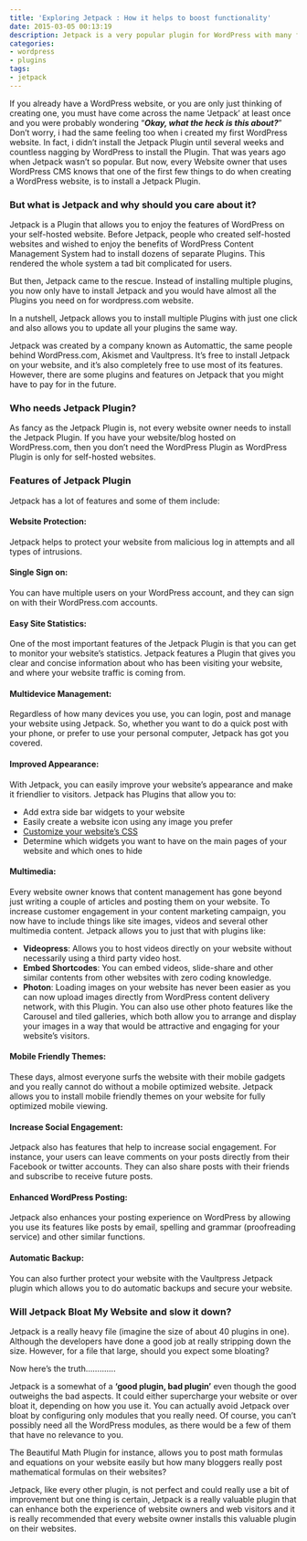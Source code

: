 ```yaml
---
title: 'Exploring Jetpack : How it helps to boost functionality'
date: 2015-03-05 00:13:19
description: Jetpack is a very popular plugin for WordPress with many features. In this article I will go through the features of Jetpack and how it helps to boots the functionality of a blog or website.
categories:
- wordpress
- plugins
tags:
- jetpack
---
```


If you already have a WordPress website, or you are only just thinking of creating one, you must have come across the name ‘Jetpack’ at least once and you were probably wondering “***Okay, what the heck is this about?***” Don’t worry, i had the same feeling too when i created my first WordPress website. In fact, i didn’t install the Jetpack Plugin until several weeks and countless nagging by WordPress to install the Plugin. That was years ago when Jetpack wasn’t so popular. But now, every Website owner that uses WordPress CMS knows that one of the first few things to do when creating a WordPress website, is to install a Jetpack Plugin.

<!-- more -->

### But what is Jetpack and why should you care about it?

Jetpack is a Plugin that allows you to enjoy the features of WordPress on your self-hosted website. Before Jetpack, people who created self-hosted websites and wished to enjoy the benefits of WordPress Content Management System had to install dozens of separate Plugins. This rendered the whole system a tad bit complicated for users.

But then, Jetpack came to the rescue. Instead of installing multiple plugins, you now only have to install Jetpack and you would have almost all the Plugins you need on for wordpress.com website.

In a nutshell, Jetpack allows you to install multiple Plugins with just one click and also allows you to update all your plugins the same way.

Jetpack was created by a company known as Automattic, the same people behind WordPress.com, Akismet and Vaultpress. It’s free to install Jetpack on your website, and it’s also completely free to use most of its features. However, there are some plugins and features on Jetpack that you might have to pay for in the future.

### Who needs Jetpack Plugin?

As fancy as the Jetpack Plugin is, not every website owner needs to install the Jetpack Plugin. If you have your website/blog hosted on WordPress.com, then you don’t need the WordPress Plugin as WordPress Plugin is only for self-hosted websites.

### Features of Jetpack Plugin

Jetpack has a lot of features and some of them include:

#### **Website Protection:**

Jetpack helps to protect your website from malicious log in attempts and all types of intrusions.

#### **Single Sign on:**

You can have multiple users on your WordPress account, and they can sign on with their WordPress.com accounts.

<amp-img src="stats.png" width="650" height="300" alt="Jetpack stats" layout="responsive"></amp-img>

#### **Easy Site Statistics:**

One of the most important features of the Jetpack Plugin is that you can get to monitor your website’s statistics. Jetpack features a Plugin that gives you clear and concise information about who has been visiting your website, and where your website traffic is coming from.

#### **Multidevice Management:**

Regardless of how many devices you use, you can login, post and manage your website using Jetpack. So, whether you want to do a quick post with your phone, or prefer to use your personal computer, Jetpack has got you covered.
<amp-img src="customcss.png" width="650" height="300" alt="Jetpack Custom CSS" layout="responsive"></amp-img>
<br/>
#### **Improved Appearance:**

With Jetpack, you can easily improve your website’s appearance and make it friendlier to visitors. Jetpack has Plugins that allow you to:

- Add extra side bar widgets to your website
- Easily create a website icon using any image you prefer
- [Customize your website’s CSS](https://bravokeyl.com/customize-our-site-using-custom-css/)
- Determine which widgets you want to have on the main pages of your website and which ones to hide

#### **Multimedia:**

Every website owner knows that content management has gone beyond just writing a couple of articles and posting them on your website. To increase customer engagement in your content marketing campaign, you now have to include things like site images, videos and several other multimedia content. Jetpack allows you to just that with plugins like:

- **Videopress**: Allows you to host videos directly on your website without necessarily using a third party video host.
- **Embed Shortcodes**: You can embed videos, slide-share and other similar contents from other websites with zero coding knowledge.
- **Photon**: Loading images on your website has never been easier as you can now upload images directly from WordPress content delivery network, with this Plugin. You can also use other photo features like the Carousel and tiled galleries, which both allow you to arrange and display your images in a way that would be attractive and engaging for your website’s visitors.

#### **Mobile Friendly Themes:**

These days, almost everyone surfs the website with their mobile gadgets and you really cannot do without a mobile optimized website. Jetpack allows you to install mobile friendly themes on your website for fully optimized mobile viewing.

#### **Increase Social Engagement:**

Jetpack also has features that help to increase social engagement. For instance, your users can leave comments on your posts directly from their Facebook or twitter accounts. They can also share posts with their friends and subscribe to receive future posts.

#### **Enhanced WordPress Posting:**

Jetpack also enhances your posting experience on WordPress by allowing you use its features like posts by email, spelling and grammar (proofreading service) and other similar functions.

#### **Automatic Backup:**

You can also further protect your website with the Vaultpress Jetpack plugin which allows you to do automatic backups and secure your website.

### Will Jetpack Bloat My Website and slow it down?

Jetpack is a really heavy file (imagine the size of about 40 plugins in one). Although the developers have done a good job at really stripping down the size. However, for a file that large, should you expect some bloating?

Now here’s the truth………….

Jetpack is a somewhat of a **‘good plugin, bad plugin’** even though the good outweighs the bad aspects. It could either supercharge your website or over bloat it, depending on how you use it. You can actually avoid Jetpack over bloat by configuring only modules that you really need. Of course, you can’t possibly need all the WordPress modules, as there would be a few of them that have no relevance to you.

The Beautiful Math Plugin for instance, allows you to post math formulas and equations on your website easily but how many bloggers really post mathematical formulas on their websites?

Jetpack, like every other plugin, is not perfect and could really use a bit of improvement but one thing is certain, Jetpack is a really valuable plugin that can enhance both the experience of website owners and web visitors and it is really recommended that every website owner installs this valuable plugin on their websites.
